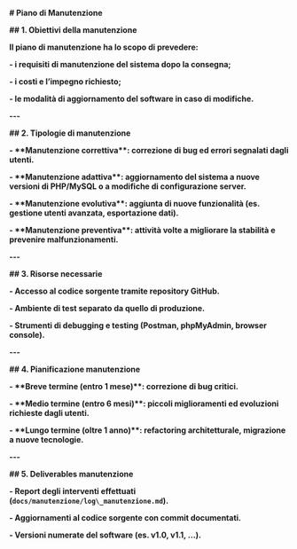 **# Piano di Manutenzione**



**## 1. Obiettivi della manutenzione**

**Il piano di manutenzione ha lo scopo di prevedere:**

**- i requisiti di manutenzione del sistema dopo la consegna;**

**- i costi e l’impegno richiesto;**

**- le modalità di aggiornamento del software in caso di modifiche.**



**---**



**## 2. Tipologie di manutenzione**

**- \*\*Manutenzione correttiva\*\*: correzione di bug ed errori segnalati dagli utenti.**

**- \*\*Manutenzione adattiva\*\*: aggiornamento del sistema a nuove versioni di PHP/MySQL o a modifiche di configurazione server.**

**- \*\*Manutenzione evolutiva\*\*: aggiunta di nuove funzionalità (es. gestione utenti avanzata, esportazione dati).**

**- \*\*Manutenzione preventiva\*\*: attività volte a migliorare la stabilità e prevenire malfunzionamenti.**



**---**



**## 3. Risorse necessarie**

**- Accesso al codice sorgente tramite repository GitHub.**

**- Ambiente di test separato da quello di produzione.**

**- Strumenti di debugging e testing (Postman, phpMyAdmin, browser console).**



**---**



**## 4. Pianificazione manutenzione**

**- \*\*Breve termine (entro 1 mese)\*\*: correzione di bug critici.**

**- \*\*Medio termine (entro 6 mesi)\*\*: piccoli miglioramenti ed evoluzioni richieste dagli utenti.**

**- \*\*Lungo termine (oltre 1 anno)\*\*: refactoring architetturale, migrazione a nuove tecnologie.**



**---**



**## 5. Deliverables manutenzione**

**- Report degli interventi effettuati (`docs/manutenzione/log\_manutenzione.md`).**

**- Aggiornamenti al codice sorgente con commit documentati.**

**- Versioni numerate del software (es. v1.0, v1.1, …).**



